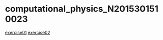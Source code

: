 # computational_physics_N2015301510023
[exercise01](https://github.com/po1sonace/computational_physics_N2015301510023/blob/master/exercise02.md)
[exercise02](https://github.com/po1sonace/computational_physics_N2015301510023/blob/master/exercise02.md)
